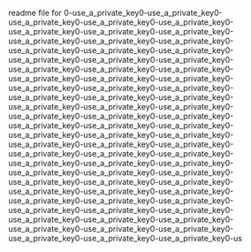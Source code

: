 readme file for 0-use_a_private_key0-use_a_private_key0-use_a_private_key0-use_a_private_key0-use_a_private_key0-use_a_private_key0-use_a_private_key0-use_a_private_key0-use_a_private_key0-use_a_private_key0-use_a_private_key0-use_a_private_key0-use_a_private_key0-use_a_private_key0-use_a_private_key0-use_a_private_key0-use_a_private_key0-use_a_private_key0-use_a_private_key0-use_a_private_key0-use_a_private_key0-use_a_private_key0-use_a_private_key0-use_a_private_key0-use_a_private_key0-use_a_private_key0-use_a_private_key0-use_a_private_key0-use_a_private_key0-use_a_private_key0-use_a_private_key0-use_a_private_key0-use_a_private_key0-use_a_private_key0-use_a_private_key0-use_a_private_key0-use_a_private_key0-use_a_private_key0-use_a_private_key0-use_a_private_key0-use_a_private_key0-use_a_private_key0-use_a_private_key0-use_a_private_key0-use_a_private_key0-use_a_private_key0-use_a_private_key0-use_a_private_key0-use_a_private_key0-use_a_private_key0-use_a_private_key0-use_a_private_key0-use_a_private_key0-use_a_private_key0-use_a_private_key0-use_a_private_key0-use_a_private_key0-use_a_private_key0-use_a_private_key0-use_a_private_key0-use_a_private_key0-use_a_private_key0-use_a_private_key0-use_a_private_key0-use_a_private_key0-use_a_private_key0-use_a_private_key0-use_a_private_key0-use_a_private_key0-use_a_private_key0-use_a_private_key0-use_a_private_key0-use_a_private_key0-use_a_private_key0-us